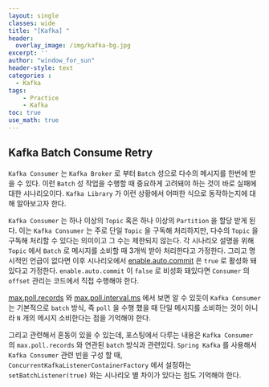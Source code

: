 ```yaml
--- 
layout: single
classes: wide
title: "[Kafka] "
header:
  overlay_image: /img/kafka-bg.jpg
excerpt: ''
author: "window_for_sun"
header-style: text
categories :
  - Kafka
tags:
    - Practice
    - Kafka
toc: true
use_math: true
---  
```


## Kafka Batch Consume Retry
`Kafka Consumer` 는 `Kafka Broker` 로 부터 `Batch` 성으로 다수의 메시지를 한번에 받을 수 있다. 
이런 `Batch` 성 작업을 수행할 때 중요하게 고려돼야 하는 것이 바로 실패에 대한 시나리오이다. 
`Kafka Library` 가 이런 상황에서 어떠한 식으로 동작하는지에 대해 알아보고자 한다.  

`Kafka Consumer` 는 하나 이상의 `Topic` 혹은 하나 이상의 `Partition` 을 할당 받게 된다. 
이는 `Kafka Consumer` 는 주로 단일 `Topic` 을 구독해 처리하지만, 다수의 `Topic` 을 구독해 처리할 수 있다는 의미이고 
그 수는 제한되지 않는다. 
각 시나리오 설명을 위해 `Topic` 에서 `Batch` 로 메시지를 소비할 때 3개씩 받아 처리한다고 가정한다. 
그리고 명시적인 언급이 없다면 이후 시나리오에서 [enable.auto.commit](https://docs.confluent.io/platform/current/installation/configuration/consumer-configs.html#enable-auto-commit)
은 `true` 로 활성화 돼있다고 가정한다. 
`enable.auto.commit` 이 `false` 로 비성화 돼있다면 `Consumer` 의 `offset` 관리는 코드에서 직접 수행해야 한다.  

[max.poll.records](https://docs.confluent.io/platform/current/installation/configuration/consumer-configs.html#max-poll-records)
와
[max.poll.interval.ms](https://docs.confluent.io/platform/current/installation/configuration/consumer-configs.html#max-poll-interval-ms)
에서 보면 알 수 있듯이 `Kafka Consumer` 는 기본적으로 `batch` 방식, 
즉 `poll` 을 수행 했을 때 단일 메시지를 소비하는 것이 아니라 `N` 개의 메시지 소비한다는 점을 기억해야 한다.  

그리고 관련해서 혼동이 있을 수 있는데, 포스팅에서 다루는 내용은 `Kafka Consumer` 의 `max.poll.records` 와 연관된 `batch` 방식과 관련있다. 
`Spring Kafka` 를 사용해서 `Kafka Consumer` 관련 빈을 구성 할 때, `ConcurrentKafkaListenerContainerFactory` 에서 설정하는 `setBatchListener(true)` 와는 시나리오 별 차이가 있다는 점도 기억해야 한다.  

